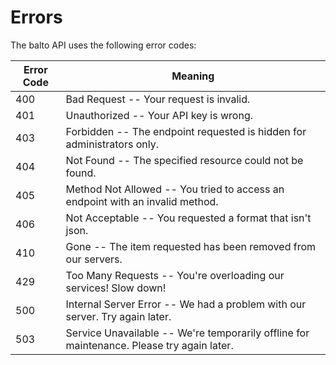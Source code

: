 # Errors

The balto API uses the following error codes:


Error Code | Meaning
---------- | -------
400 | Bad Request -- Your request is invalid.
401 | Unauthorized -- Your API key is wrong.
403 | Forbidden -- The endpoint requested is hidden for administrators only.
404 | Not Found -- The specified resource could not be found.
405 | Method Not Allowed -- You tried to access an endpoint with an invalid method.
406 | Not Acceptable -- You requested a format that isn't json.
410 | Gone -- The item requested has been removed from our servers.
429 | Too Many Requests -- You're overloading our services! Slow down!
500 | Internal Server Error -- We had a problem with our server. Try again later.
503 | Service Unavailable -- We're temporarily offline for maintenance. Please try again later.